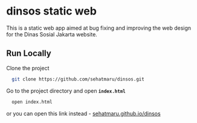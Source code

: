 # dinsos static web

This is a static web app aimed at bug fixing and improving the web design for the Dinas Sosial Jakarta website.

## Run Locally

Clone the project

```bash
  git clone https://github.com/sehatmaru/dinsos.git
```

Go to the project directory and open **`index.html`**

```bash
  open index.html
```

or you can open this link instead - [sehatmaru.github.io/dinsos](https://sehatmaru.github.io/dinsos/index.html)
